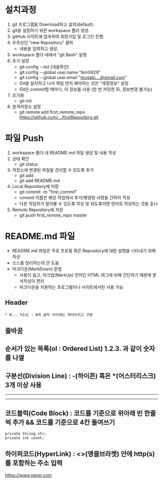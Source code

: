 # 설치과정
1. git 프로그램을 Download하고 설치(default).
2. git을 설정하기 위한 workspace 폴더 생성.
3. gitHub 사이트에 접속하여 회원가입 및 로그인 진행.
4. 우측상단 "new Repository" 클릭
    * 내용을 입력하고 생성.
5. workspace 폴더 내에서 "git Bash" 실행
6. 초기 설정
    * git config --list (내용확인)
    * git config --global user.name "lkm0629"
    * git config --global user.email "mugabi....@gmail.com"
    * Git을 설치하고 나서 제일 먼저 해야하는 것은 "계정정보" 설정
    * Git은 commit할 때마다, 이 정보를 사용
    (한 번 커밋한 뒤, 정보변경 불가능)
7. 초기화
    * git init
8. 원격저장소 설정
    * git remote add first_remote_repo https://github.com/.../firstRepository.git

# 파일 Push
1. workspace 폴더 내 README.md 파일 생성 및 내용 작성
2. 상태 확인
    * git status
3. 저장소에 변경된 파일을 관리할 수 있도록 추가
    * git add .
    * git add README.md
4. Local Repository에 저장
    * git commit -m "first_commit"
    * commit 이름은 해당 작업에서 추가/병경된 사항을 갼략히 작성
    * 다른 작업자가 알아볼 수 있도록 작성 및 되도록이면 영어로 작성하는 것을 춫너
5. Remote Repository에 저장
    * git push first_remote_repo master

# README.md 파일
* README.md 파일은 주로 프로필 혹은 Repository에 대한 설명을 나타내기 위해 작성
* 소스를 정리하는데 큰 도움
* 마크다운(MarkDown) 문법
    - 사용이 쉽고, 마크업(MarkUp) 언어인 HTML 태그에 비해 간단하기 때문에 문서작성이 편리
    - 마크다운을 지원하는 프로그램이나 사이트에서만 사용 가능
## Header
    * #... h{n} : #과 글자 사이에는 띄어쓰리고 구분
## 줄바꿈

## 순서가 있는 목록(ol : Ordered List) 1.2.3. 과 같이 숫자를 나열

## 구분선(Division Line) : -(하이픈) 흑은 *(어스터리스크) 3개 이상 사용
***

---

## 코드블럭(Code Block) : 코드를 기준으로 위아래 빈 한줄씩 추가 && 코드를 기준으로 4칸 들여쓰기

    private String str;
    private int count;


## 하이퍼코드(HyperLink) : <>(앵클브라켓) 안에 http(s)를 포함하는 주소 입력
<https://www.naver.com>